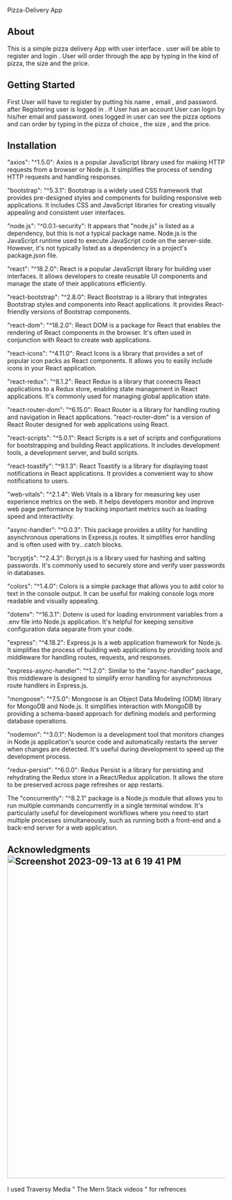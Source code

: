 Pizza-Delivery App

## About 

This is a simple pizza delivery App with user interface . user will be able to register and login . User will order through the app by typing in the kind of pizza, the size and the price. 



## Getting Started 

First User will have to register by putting his name , email , and password. after Registering user is logged in . if User has an account User can login by his/her email and password.
ones logged in user can see the pizza options and can order by typing in the pizza of choice , the size , and the price.

## Installation 

"axios": "^1.5.0": Axios is a popular JavaScript library used for making HTTP requests from a browser or Node.js. It simplifies the process of sending HTTP requests and handling responses.

"bootstrap": "^5.3.1": Bootstrap is a widely used CSS framework that provides pre-designed styles and components for building responsive web applications. It includes CSS and JavaScript libraries for creating visually appealing and consistent user interfaces.

"node.js": "^0.0.1-security": It appears that "node.js" is listed as a dependency, but this is not a typical package name. Node.js is the JavaScript runtime used to execute JavaScript code on the server-side. However, it's not typically listed as a dependency in a project's package.json file.

"react": "^18.2.0": React is a popular JavaScript library for building user interfaces. It allows developers to create reusable UI components and manage the state of their applications efficiently.

"react-bootstrap": "^2.8.0": React Bootstrap is a library that integrates Bootstrap styles and components into React applications. It provides React-friendly versions of Bootstrap components.

"react-dom": "^18.2.0": React DOM is a package for React that enables the rendering of React components in the browser. It's often used in conjunction with React to create web applications.

"react-icons": "^4.11.0": React Icons is a library that provides a set of popular icon packs as React components. It allows you to easily include icons in your React application.

"react-redux": "^8.1.2": React Redux is a library that connects React applications to a Redux store, enabling state management in React applications. It's commonly used for managing global application state.

"react-router-dom": "^6.15.0": React Router is a library for handling routing and navigation in React applications. "react-router-dom" is a version of React Router designed for web applications using React.

"react-scripts": "^5.0.1": React Scripts is a set of scripts and configurations for bootstrapping and building React applications. It includes development tools, a development server, and build scripts.

"react-toastify": "^9.1.3": React Toastify is a library for displaying toast notifications in React applications. It provides a convenient way to show notifications to users.

"web-vitals": "^2.1.4": Web Vitals is a library for measuring key user experience metrics on the web. It helps developers monitor and improve web page performance by tracking important metrics such as loading speed and interactivity.

"async-handler": "^0.0.3": This package provides a utility for handling asynchronous operations in Express.js routes. It simplifies error handling and is often used with try...catch blocks.

"bcryptjs": "^2.4.3": Bcrypt.js is a library used for hashing and salting passwords. It's commonly used to securely store and verify user passwords in databases.

"colors": "^1.4.0": Colors is a simple package that allows you to add color to text in the console output. It can be useful for making console logs more readable and visually appealing.

"dotenv": "^16.3.1": Dotenv is used for loading environment variables from a .env file into  Node.js application. It's helpful for keeping sensitive configuration data separate from your code.

"express": "^4.18.2": Express.js is a web application framework for Node.js. It simplifies the process of building web applications by providing tools and middleware for handling routes, requests, and responses.

"express-async-handler": "^1.2.0": Similar to the "async-handler" package, this middleware is designed to simplify error handling for asynchronous route handlers in Express.js.

"mongoose": "^7.5.0": Mongoose is an Object Data Modeling (ODM) library for MongoDB and Node.js. It simplifies interaction with MongoDB by providing a schema-based approach for defining models and performing database operations.

"nodemon": "^3.0.1": Nodemon is a development tool that monitors changes in  Node.js application's source code and automatically restarts the server when changes are detected. It's useful during development to speed up the development process.

"redux-persist": "^6.0.0": Redux Persist is a library for persisting and rehydrating the Redux store in a React/Redux application. It allows the store to be preserved across page refreshes or app restarts.

The "concurrently": "^8.2.1" package is a Node.js module that allows you to run multiple commands concurrently in a single terminal window. It's particularly useful for development workflows where you need to start multiple processes simultaneously, such as running both a front-end and a back-end server for a web application.


## Acknowledgments<img width="745" alt="Screenshot 2023-09-13 at 6 19 41 PM" src="https://github.com/monaeman/Pizza-Delivery-App/assets/78503141/896134ca-1eeb-4041-be2c-166f8b99daf2">


I used Traversy Media " The Mern Stack videos " for refrences 

